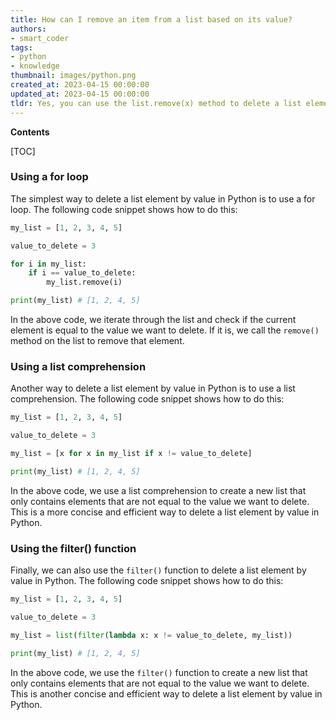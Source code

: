 ```yaml
---
title: How can I remove an item from a list based on its value?
authors:
- smart_coder
tags:
- python
- knowledge
thumbnail: images/python.png
created_at: 2023-04-15 00:00:00
updated_at: 2023-04-15 00:00:00
tldr: Yes, you can use the list.remove(x) method to delete a list element by value in Python.
---
```


**Contents**

[TOC]

### Using a for loop

The simplest way to delete a list element by value in Python is to use a for loop. The following code snippet shows how to do this:

```python
my_list = [1, 2, 3, 4, 5]

value_to_delete = 3

for i in my_list:
    if i == value_to_delete:
        my_list.remove(i)

print(my_list) # [1, 2, 4, 5]
```

In the above code, we iterate through the list and check if the current element is equal to the value we want to delete. If it is, we call the `remove()` method on the list to remove that element.

### Using a list comprehension

Another way to delete a list element by value in Python is to use a list comprehension. The following code snippet shows how to do this:

```python
my_list = [1, 2, 3, 4, 5]

value_to_delete = 3

my_list = [x for x in my_list if x != value_to_delete]

print(my_list) # [1, 2, 4, 5]
```

In the above code, we use a list comprehension to create a new list that only contains elements that are not equal to the value we want to delete. This is a more concise and efficient way to delete a list element by value in Python.

### Using the filter() function

Finally, we can also use the `filter()` function to delete a list element by value in Python. The following code snippet shows how to do this:

```python
my_list = [1, 2, 3, 4, 5]

value_to_delete = 3

my_list = list(filter(lambda x: x != value_to_delete, my_list))

print(my_list) # [1, 2, 4, 5]
```

In the above code, we use the `filter()` function to create a new list that only contains elements that are not equal to the value we want to delete. This is another concise and efficient way to delete a list element by value in Python.
